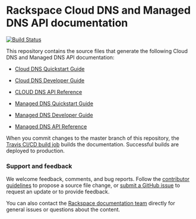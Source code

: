 # Rackspace Cloud DNS and Managed DNS API documentation

[![Build Status](https://travis-ci.org/rackerlabs/docs-cloud-dns.svg?branch=master)](https://travis-ci.org/rackerlabs/docs-cloud-dns)

<!-- [![build badge](https://build.developer.rackspace.com/rackerlabs/docs-cloud-dns/badge?branch=master)](https://build.developer.rackspace.com/rackerlabs/docs-cloud-dns/) -->

This repository contains the source files that generate the following Cloud DNS and Managed 
DNS API documentation: 

* [Cloud DNS Quickstart Guide](https://developer.rackspace.com/docs/cloud-dns/v1/developer-guide/#document-quickstart-guide)
* [Cloud DNS Developer Guide](https://developer.rackspace.com/docs/cloud-dns/v2/developer-guide/#document-developer-guide)
* [CLOUD DNS API Reference](https://developer.rackspace.com/docs/cloud-dns/v2/developer-guide/#api-reference)

* [Managed DNS Quickstart Guide](https://developer.rackspace.com/docs/cloud-dns/v2/developer-guide/#document-quickstart-guide)
* [Managed DNS Developer Guide](https://developer.rackspace.com/docs/cloud-dns/v2/developer-guide/#document-developer-guide)
* [Managed DNS API Reference](https://developer.rackspace.com/docs/cloud-dns/v2/developer-guide/#api-reference)

When you commit changes to the master branch of this repository, the 
[Travis CI/CD build job](https://travis-ci.org/rackerlabs/docs-cloud-dns)
builds the documentation. Successful builds are deployed to production.

<!-- When you commit changes to the master branch of this repository, the 
[Strider CI/CD build job](https://build.developer.rackspace.com/rackerlabs/docs-cloud-dns/)
builds the documentation. Successful builds are deployed to production. -->

### Support and feedback

We welcome feedback, comments, and bug reports. Follow the [contributor guidelines](CONTRIBUTING.md) 
to propose a source file change, or [submit a GitHub issue](https://github.com/rackerlabs/docs-cloud-dns/issues/new) 
to request an update or to provide feedback.

You can also contact the [Rackspace documentation team](mailto:devdoc@rackspace.com) directly for general 
issues or questions about the content. 